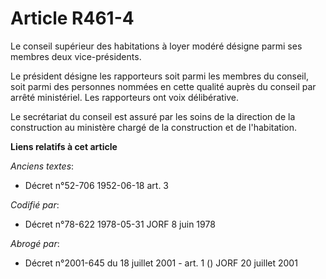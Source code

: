 # Article R461-4

Le conseil supérieur des habitations à loyer modéré désigne parmi ses membres deux vice-présidents.

Le président désigne les rapporteurs soit parmi les membres du conseil, soit parmi des personnes nommées en cette qualité
auprès du conseil par arrêté ministériel. Les rapporteurs ont voix délibérative.

Le secrétariat du conseil est assuré par les soins de la direction de la construction au ministère chargé de la construction
et de l'habitation.

**Liens relatifs à cet article**

_Anciens textes_:

  - Décret n°52-706 1952-06-18 art. 3

_Codifié par_:

  - Décret n°78-622 1978-05-31 JORF 8 juin 1978

_Abrogé par_:

  - Décret n°2001-645 du 18 juillet 2001 - art. 1 () JORF 20 juillet 2001
